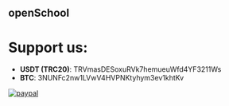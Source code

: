 ## openSchool

# Support us:

- **USDT (TRC20)**: TRVmasDESoxuRVk7hemueuWfd4YF3211Ws
- **BTC**: 3NUNFc2nw1LVwV4HVPNKtyhym3ev1khtKv

[![paypal](https://www.paypalobjects.com/en_US/i/btn/btn_donateCC_LG.gif)](https://paypal.me/opensch)
